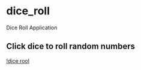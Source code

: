 # dice_roll

Dice Roll Application

## Click dice to roll random numbers

[!dice rool](https://github.com/nevruzoglu/dice_roll/blob/master/images/dicereadme.png)

